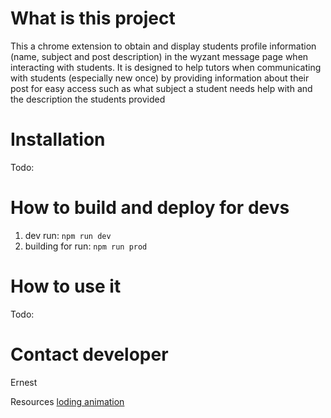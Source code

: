 # What is this project
This a chrome extension to obtain and display students profile information (name, subject and post description) in the wyzant message page when interacting with students.
It is designed to help tutors when communicating with students (especially new once) by providing information about their post for easy access such as what subject a student needs
help with and the description the students provided 

# Installation
Todo:


# How to build and deploy for devs
1. dev run: ```npm run dev```
2. building for run: ```npm run prod```

# How to use it
Todo:


# Contact developer
Ernest


Resources
[loding animation](https://loading.io/css/)